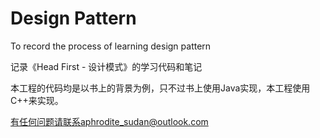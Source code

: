 # Design Pattern
To record the process of learning design pattern

记录《Head First - 设计模式》的学习代码和笔记



本工程的代码均是以书上的背景为例，只不过书上使用Java实现，本工程使用C++来实现。



有任何问题请联系aphrodite_sudan@outlook.com